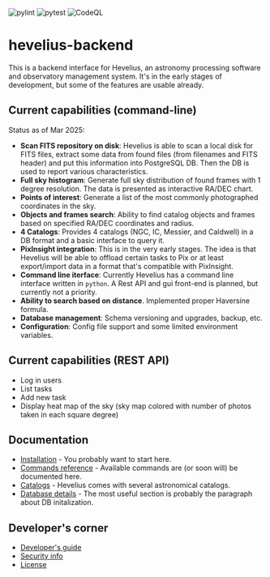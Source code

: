 ![pylint](https://github.com/tomaszmrugalski/hevelius-backend/actions/workflows/pylint.yml/badge.svg)
![pytest](https://github.com/tomaszmrugalski/hevelius-backend/actions/workflows/testing.yml/badge.svg)
![CodeQL](https://github.com/tomaszmrugalski/hevelius-backend/actions/workflows/github-code-scanning/codeql/badge.svg)

# hevelius-backend

This is a backend interface for Hevelius, an astronomy processing software and
observatory management system. It's in the early stages of development, but some
of the features are usable already.

## Current capabilities (command-line)

Status as of Mar 2025:

- **Scan FITS repository on disk**: Hevelius is able to scan a local disk for FITS files, extract some data from found files
  (from filenames and FITS header) and put this information into PostgreSQL DB. Then the DB is used to report various
  characteristics.
- **Full sky histogram**: Generate full sky distribution of found frames with 1 degree resolution. The data is presented as
  interactive RA/DEC chart.
- **Points of interest**: Generate a list of the most commonly photographed coordinates in the sky.
- **Objects and frames search**: Ability to find catalog objects and frames based on specified RA/DEC coordinates and radius.
- **4 Catalogs**: Provides 4 catalogs (NGC, IC, Messier, and Caldwell) in a DB format and a basic interface to query it.
- **PixInsight integration**: This is in the very early stages. The idea is that Hevelius will be able to offload certain
  tasks to Pix or at least export/import data in a format that's compatible with PixInsight.
- **Command line iterface**: Currently Hevelius has a command line interface written in `python`. A Rest API and gui front-end
  is planned, but currently not a priority.
- **Ability to search based on distance**. Implemented proper Haversine formula.
- **Database management**: Schema versioning and upgrades, backup, etc.
- **Configuration**: Config file support and some limited environment variables.

## Current capabilities (REST API)

- Log in users
- List tasks
- Add new task
- Display heat map of the sky (sky map colored with number of photos taken in each square degree)

## Documentation

- [Installation](doc/install.md) - You probably want to start here.
- [Commands reference](doc/commands.md) - Available commands are (or soon will) be documented here.
- [Catalogs](doc/catalogs.md) - Hevelius comes with several astronomical catalogs.
- [Database details](doc/db.md) - The most useful section is probably the paragraph about DB initalization.

## Developer's corner

- [Developer's guide](doc/devel.md)
- [Security info](SECURITY.md)
- [License](LICENSE)
